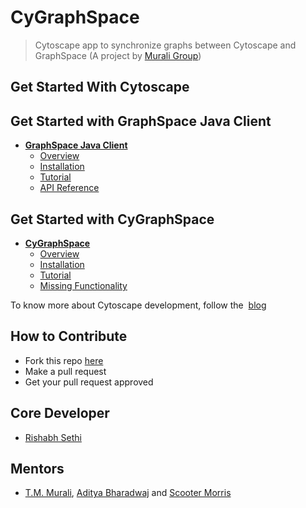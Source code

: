 # CyGraphSpace

> Cytoscape app to synchronize graphs between Cytoscape and GraphSpace (A project by [Murali Group](https://github.com/Murali-group))

## Get Started With Cytoscape

## Get Started with GraphSpace Java Client

- [**GraphSpace Java Client**](/graphspace-java-client/README)
  + [Overview](/graphspace-java-client/README#Overview)
  + [Installation](/graphspace-java-client/README#installation)
  + [Tutorial](/graphspace-java-client/tutorial)
  + [API Reference](https://cygraphspace.github.io/javaclientdocs/)

## Get Started with CyGraphSpace

- [**CyGraphSpace**](/cygraphspace/README)
  + [Overview](/cygraphspace/README#overview)
  + [Installation](/cygraphspace/README#installation)
  + [Tutorial](/cygraphspace/tutorial)
  + [Missing Functionality](/cygraphspace/missing-functionality)

To know more about Cytoscape development, follow the &nbsp;[blog](https://cygraphspace.github.io/blog)

## How to Contribute

- Fork this repo [here](https://github.com/rishabhsethi/CyGraphSpace/)
- Make a pull request
- Get your pull request approved

## Core Developer

- [Rishabh Sethi](http://rishabhsethi.com)

## Mentors

- [T.M. Murali](http://www.cs.vt.edu/~murali/), [Aditya Bharadwaj](https://adbharadwaj.github.io/) and [Scooter Morris](https://www.cgl.ucsf.edu/home/scooter/)
